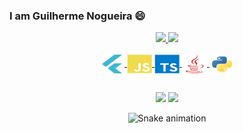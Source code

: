 ### I am Guilherme Nogueira 😄

<div align="center">
  <a href="https://github.com/GuilhermeNog">
  <img height="180em" src="https://github-readme-stats.vercel.app/api?username=GuilhermeNog&show_icons=true&theme=dracula&include_all_commits=true&count_private=true"/>
  <img height="180em" src="https://github-readme-stats.vercel.app/api/top-langs/?username=GuilhermeNog&layout=compact&langs_count=7&theme=dracula"/>
</div>
<div align="center", style="display: inline_block"><br>
  <img align="center" alt="Gui-Python" height="30" width="40" src="https://github.com/devicons/devicon/blob/master/icons/flutter/flutter-plain.svg">
  <img align="center" alt="Gui-Js" height="30" width="40" src="https://raw.githubusercontent.com/devicons/devicon/master/icons/javascript/javascript-plain.svg">
  <img align="center" alt="Gui-Ts" height="30" width="40" src="https://raw.githubusercontent.com/devicons/devicon/master/icons/typescript/typescript-plain.svg">
  <img align="center" alt="Gui-Python" height="30" width="40" src="https://github.com/devicons/devicon/blob/master/icons/java/java-plain.svg">
  <img align="center" alt="Gui-Python" height="30" width="40" src="https://raw.githubusercontent.com/devicons/devicon/master/icons/python/python-original.svg">
</div>

  ##

<div align="center"> 
  <a href = "mailto:guilhermenogueira1616@gmail.com"><img src="https://img.shields.io/badge/-Gmail-%23333?style=for-the-badge&logo=gmail&logoColor=white" target="_blank"></a>
  <a href="https://www.linkedin.com/in/guilherme-nogueira-2b40a9237" target="_blank"><img src="https://img.shields.io/badge/-LinkedIn-%230077B5?style=for-the-badge&logo=linkedin&logoColor=white" target="_blank"></a> 
 
  ![Snake animation](https://github.com/GuilhermeNog/GuilhermeNog/blob/output/github-contribution-grid-snake.svg)
 
</div>
